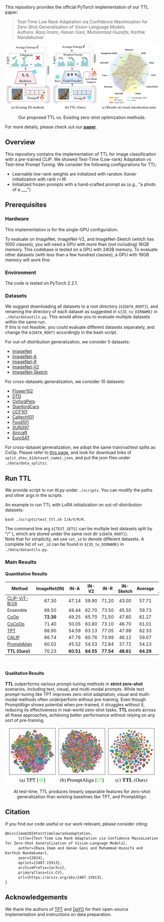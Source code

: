 <Test-Time Low Rank Adaptation via Confidence Maximization for Zero-Shot Generalization of ision-Language Models>

This repository provides the official PyTorch implementation of our TTL paper:    

> Test-Time Low Rank Adaptation via Confidence Maximization for Zero-Shot Generalization of Vision-Language Models      
> Authors: *Raza Imam, Hanan Gani, Muhammad Huzaifa, Karthik Nandakumar*  

<p align = "center">
<img src = "utils/Overview_method.png">
</p>
<p align = "center">
Our proposed TTL vs. Existing zero-shot optimization methods.
</p>

For more details, please check out our [<ins>**paper**</ins>](https://arxiv.org/pdf/2407.15913). 

## Overview
This repository contains the implementation of TTL for image classification with a pre-trained CLIP.
We showed Test-Time (Low-rank) Adaptation *vs* Test-time Prompt Tuning.
We consider the following configurations for TTL:  

* Learnable low-rank weights are initialized with random *Xavier* initialization with rank *r=16*
* Initialized frozen prompts with a hand-crafted prompt as (*e.g.,* "a photo of a ___")



## Prerequisites

### Hardware

This implementation is for the single-GPU configuration. 

To evaluate on ImageNet, ImageNet-V2, and ImageNet-Sketch (which has 1000 classes), you will need a GPU with more than (not including) 16GB memory. This codebase is tested on a GPU with 24GB memory.
To evaluate other datasets (with less than a few hundred classes), a GPU with 16GB memory will work fine. 

### Environment 
The code is tested on PyTorch 2.2.1.

### Datasets 

We suggest downloading all datasets to a root directory (`${DATA_ROOT}`), and renaming the directory of each dataset as suggested in `${ID_to_DIRNAME}` in `./data/datautils.py`. This would allow you to evaluate multiple datasets within the same run.     
If this is not feasible, you could evaluate different datasets separately, and change the `${DATA_ROOT}` accordingly in the bash script.

For out-of-distribution generalization, we consider 5 datasets:

* [ImageNet](https://image-net.org/index.php) 
* [ImageNet-A](https://github.com/hendrycks/natural-adv-examples)
* [ImageNet-R](https://github.com/hendrycks/imagenet-r)
* [ImageNet-V2](https://s3-us-west-2.amazonaws.com/imagenetv2public/imagenetv2-matched-frequency.tar.gz)
* [ImageNet-Sketch](https://github.com/HaohanWang/ImageNet-Sketch)

For cross-datasets generalization, we consider 10 datasets:
* [Flower102](https://www.robots.ox.ac.uk/~vgg/data/flowers/102/102flowers.tgz)
* [DTD](https://www.robots.ox.ac.uk/~vgg/data/dtd/download/dtd-r1.0.1.tar.gz)
* [OxfordPets](https://www.robots.ox.ac.uk/~vgg/data/pets/data/images.tar.gz)
* [StanfordCars](https://ai.stanford.edu/~jkrause/cars/car_dataset.html)
* [UCF101](https://drive.google.com/file/d/10Jqome3vtUA2keJkNanAiFpgbyC9Hc2O/view?usp=sharing)
* [Caltech101](http://www.vision.caltech.edu/Image_Datasets/Caltech101/101_ObjectCategories.tar.gz)
* [Food101](http://data.vision.ee.ethz.ch/cvl/food-101.tar.gz)
* [SUN397](http://vision.princeton.edu/projects/2010/SUN/SUN397.tar.gz)
* [Aircraft](https://www.robots.ox.ac.uk/~vgg/data/fgvc-aircraft/archives/fgvc-aircraft-2013b.tar.gz)
* [EuroSAT](http://madm.dfki.de/files/sentinel/EuroSAT.zip)

For cross-dataset generalization, we adopt the same train/val/test splits as CoOp. Please refer to [this page](https://github.com/KaiyangZhou/CoOp/blob/main/DATASETS.md#how-to-install-datasets), and look for download links of `split_zhou_${dataset_name}.json`, and put the json files under `./data/data_splits/`.


## Run TTL

We provide script to run *ttl.py* under `./scripts`. You can modify the paths and other args in the scripts.     

An example to run TTL with LoRA initialization on out-of-distribution datasets:
```
bash ./scripts/test_ttl.sh I/A/V/R/K.
```

The command line arg `${TEST_SETS}` can be multiple test datasets split by "/" (, which are stored under the same root dir `${DATA_ROOT}`).    
Note that for simplicity, we use `set_id` to denote different datasets. A complete list of `set_id` can be found in `${ID_to_DIRNAME}` in `./data/datautils.py`. 


### Main Results

#### Quantitative Results

<div align="center">

| Method           | ImageNet(IN) | IN-A  | IN-V2 | IN-R  | IN-Sketch | Average | OOD Average |
|------------------|:------------:|:-----:|:-----:|:-----:|:---------:|:-------:|:-----------:|
| [CLIP-ViT-B/16](https://arxiv.org/abs/2103.00020)   |    67.30     | 47.14 | 59.90 | 71.20 |   43.00   |  57.71  |    55.31    |
| Ensemble         |    68.50     | 48.44 | 62.70 | 73.50 |   45.50   |  59.73  |    57.53    |
| [CoOp](https://arxiv.org/abs/2109.01134)   | **72.30** | 49.25 | 65.70 | 71.50 |   47.60   |  61.27  |    58.51    |
| [CoCoOp](https://arxiv.org/abs/2203.05557) |    71.40     | 50.05 | 63.80 | 73.10 |   46.70   |  61.01  |    58.41    |
| [TPT](https://arxiv.org/pdf/2209.07511)    |    68.90     | 54.59 | 63.13 | 77.05 |   47.99   |  62.33  |    60.69    |
| [CALIP](https://arxiv.org/pdf/2209.14169)  |    66.74     | 47.76 | 60.76 | 73.99 |   46.12   |  59.07  |    57.16    |
| [PromptAlign](https://arxiv.org/pdf/2311.01459v2) | 60.02     | 45.52 | 54.53 | 72.84 |   37.72   |  54.13  |    52.65    |
| **TTL (Ours)**   |    70.23     | **60.51** | **64.55** | **77.54** | **48.61** | **64.29** | **62.80** |

</div>
<br />

#### Qualitative Results

**TTL** outperforms various *prompt*-tuning methods in **strict zero-shot** scenarios, including text, visual, and multi-modal prompts. While text *prompt*-tuning like TPT improves zero-shot adaptation, visual and multi-modal methods often underperform without pre-training. Even though PromptAlign shows potential when pre-trained, it struggles without it, reducing its effectiveness in real-world zero-shot tasks. **TTL** excels across all these approaches, achieving better performance without relying on any sort of pre-training.

<p align = "center">
<img src = "utils/Qualitative_results.png">
</p>
<p align = "center">
At test-time, TTL produces linearly separable features for zero-shot generalization than existing baselines like TPT, and PromptAlign.
</p>


## Citation
If you find our code useful or our work relevant, please consider citing: 
```
@misc{imam2024testtimelowrankadaptation,
      title={Test-Time Low Rank Adaptation via Confidence Maximization for Zero-Shot Generalization of Vision-Language Models}, 
      author={Raza Imam and Hanan Gani and Muhammad Huzaifa and Karthik Nandakumar},
      year={2024},
      eprint={2407.15913},
      archivePrefix={arXiv},
      primaryClass={cs.CV},
      url={https://arxiv.org/abs/2407.15913}, 
}
```

## Acknowledgements
We thank the authors of [TPT](https://github.com/azshue/TPT/) and [DeYO](https://github.com/Jhyun17/DeYO) for their open-source implementation and instructions on data preparation.
